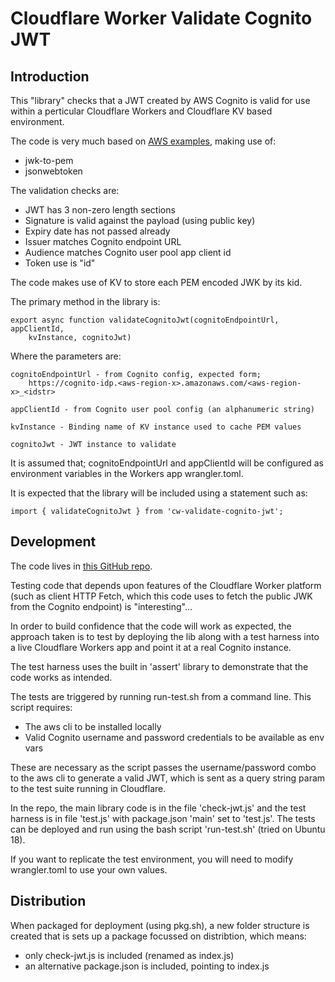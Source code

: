 # Cloudflare Worker Validate Cognito JWT

## Introduction

This "library" checks that a JWT created by AWS Cognito is valid for use within
a perticular Cloudflare Workers and Cloudflare KV based environment.

The code is very much based on [AWS examples](https://docs.aws.amazon.com/cognito/latest/developerguide/amazon-cognito-user-pools-using-tokens-verifying-a-jwt.html), making use of:
 - jwk-to-pem
 - jsonwebtoken

The validation checks are:
 - JWT has 3 non-zero length sections
 - Signature is valid against the payload (using public key)
 - Expiry date has not passed already
 - Issuer matches Cognito endpoint URL
 - Audience matches Cognito user pool app client id
 - Token use is "id"

The code makes use of KV to store each PEM encoded JWK by its kid.

The primary method in the library is: 

    export async function validateCognitoJwt(cognitoEndpointUrl, appClientId, 
        kvInstance, cognitoJwt)

Where the parameters are:

    cognitoEndpointUrl - from Cognito config, expected form; 
        https://cognito-idp.<aws-region-x>.amazonaws.com/<aws-region-x>_<idstr>

    appClientId - from Cognito user pool config (an alphanumeric string)

    kvInstance - Binding name of KV instance used to cache PEM values

    cognitoJwt - JWT instance to validate

It is assumed that; cognitoEndpointUrl and appClientId will be configured as 
environment variables in the Workers app wrangler.toml.

It is expected that the library will be included using a statement such as:

    import { validateCognitoJwt } from 'cw-validate-cognito-jwt';


## Development

The code lives in [this GitHub repo]().

Testing code that depends upon features of the Cloudflare Worker platform (such
as client HTTP Fetch, which this code uses to fetch the public JWK from the 
Cognito endpoint) is "interesting"...

In order to build confidence that the code will work as expected, the approach 
taken is to test by deploying the lib along with a test harness into a live
Cloudflare Workers app and point it at a real Cognito instance.

The test harness uses the built in 'assert' library to demonstrate that the 
code works as intended.

The tests are triggered by running run-test.sh from a command line. This 
script requires:
 - The aws cli to be installed locally
 - Valid Cognito username and password credentials to be available as env vars

These are necessary as the script passes the username/password combo to the aws
cli to generate a valid JWT, which is sent as a query string param to the test 
suite running in Cloudflare.

In the repo, the main library code is in the file 'check-jwt.js' and the test 
harness is in file 'test.js' with package.json 'main' set to 'test.js'. The 
tests can be deployed and run using the bash script 'run-test.sh' (tried on 
Ubuntu 18).

If you want to replicate the test environment, you will need to modify 
wrangler.toml to use your own values.


## Distribution

When packaged for deployment (using pkg.sh), a new folder structure is created 
that is sets up a package focussed on distribtion, which means:
 - only check-jwt.js is included (renamed as index.js)
 - an alternative package.json is included, pointing to index.js

